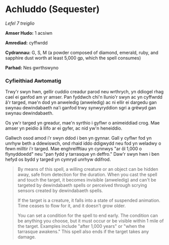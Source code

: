 # Achluddo (Sequester)

*Lefel 7 treiglio*

**Amser Hudo:** 1 acsiwn

**Amrediad:** cyffwrdd

**Cydrannau:** G, S, M (a powder composed of diamond, emerald, ruby, and sapphire dust worth at least 5,000 gp, which the spell consumes)

**Parhad:** Nes gwrthswyno

### Cyfieithiad Awtomatig

Trwy'r swyn hwn, gellir cuddio creadur parod neu wrthrych, yn ddiogel rhag cael ei ganfod am yr amser. Pan fyddwch chi'n llunio'r swyn ac yn cyffwrdd â'r targed, mae'n dod yn anweledig (anweledig) ac ni ellir ei dargedu gan swynau dewindabaeth na'i ganfod trwy synwyryddion sgri a grëwyd gan swynau dewindabaeth.

Os yw'r targed yn greadur, mae'n syrthio i gyflwr o animeiddiad crog. Mae amser yn peidio â llifo ar ei gyfer, ac nid yw'n heneiddio.

Gallwch osod amod i'r swyn ddod i ben yn gynnar. Gall y cyflwr fod yn unrhyw beth a ddewiswch, ond rhaid iddo ddigwydd neu fod yn weladwy o fewn milltir i'r targed. Mae enghreifftiau yn cynnwys "ar ôl 1,000 o flynyddoedd" neu "pan fydd y tarrasque yn deffro." Daw'r swyn hwn i ben hefyd os bydd y targed yn cymryd unrhyw ddifrod.

>  By means of this spell, a willing creature or an object can be hidden away, safe from detection for the duration. When you cast the spell and touch the target, it becomes invisible (anweledig) and can't be targeted by dewindabaeth spells or perceived through scrying sensors created by dewindabaeth spells.
>  
>  If the target is a creature, it falls into a state of suspended animation. Time ceases to flow for it, and it doesn't grow older.
>  
>  You can set a condition for the spell to end early. The condition can be anything you choose, but it must occur or be visible within 1 mile of the target. Examples include "after 1,000 years" or "when the tarrasque awakens." This spell also ends if the target takes any damage.